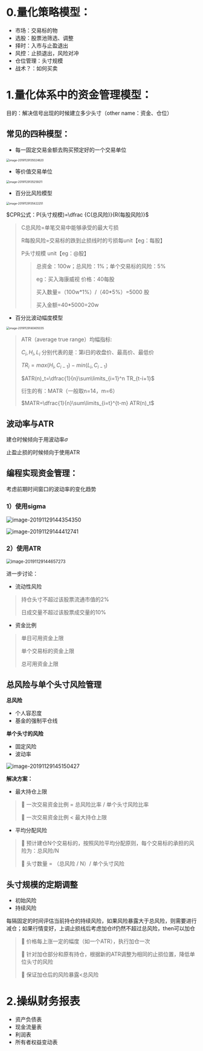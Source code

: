 # 0.量化策略模型：

- 市场：交易标的物
- 选股：股票池筛选、调整
- 择时：入市与止盈退出
- 风控：止损退出，风险对冲
- 仓位管理：头寸规模
- 战术？：如何买卖



# 1.量化体系中的资金管理模型：

目的：解决信号出现的时候建立多少头寸（other name：资金、仓位）



## **常见的四种模型：**

- 每一固定交易金额去购买预定好的一个交易单位

<img src="C:\Notes\Typora\photofiles\image-20191129135024620.png" alt="image-20191129135024620" style="zoom:50%;" />

- 等价值交易单位

<img src="C:\Notes\Typora\photofiles\image-20191129135259211.png" alt="image-20191129135259211" style="zoom:50%;" />

- 百分比风险模型

<img src="C:\Notes\Typora\photofiles\image-20191129135422251.png" alt="image-20191129135422251" style="zoom:50%;" />

$CPR公式：P(头寸规模)=\dfrac {C(总风险)}{R(每股风险)}$

> C总风险=单笔交易中能够承受的最大亏损
>
> R每股风险=交易标的跌到止损线时的亏损每unit【eg：每股】
>
> P头寸规模 unit【eg：@股】
>
> > 总资金：100w；总风险：1%；单个交易标的风险：5%
> >
> > eg：买入海康威视  价格：40每股
> >
> > 买入数量=（100w\*1%）/（40\*5%）=5000 股
> >
> > 买入金额=40*5000=20w

- 百分比波动幅度模型

<img src="C:\Notes\Typora\photofiles\image-20191129140405035.png" alt="image-20191129140405035" style="zoom:50%;" />

> ATR（average true range）均幅指标:
>
> $C_i,H_i,L_i$ 分别代表的是：第i日的收盘价、最高价、最低价
>
> $TR_i=max(H_i,C_{i-1})-min(L_i,C_{i-1})$
>
> $ATR(n)_t=\dfrac{1}{n}\sum\limits_{i=1}^n TR_{t-i+1}$
>
> 衍生的有：MATR（一般取n=14，m=6）
>
> $MATR=\dfrac{1}{n}\sum\limits_{i=t}^{t-m} ATR(n)_t$



## 波动率与ATR

建仓时候倾向于用波动率$\sigma$

止盈止损的时候倾向于使用ATR



## 编程实现资金管理：

考虑前期时间窗口的波动率的变化趋势

### 1）使用sigma

<img src="C:\Notes\Typora\photofiles\image-20191129144354350.png" alt="image-20191129144354350"  />

![image-20191129144412741](C:\Notes\Typora\photofiles\image-20191129144412741.png)

### 2）使用ATR

<img src="C:\Notes\Typora\photofiles\image-20191129144657273.png" alt="image-20191129144657273" style="zoom:80%;" />



进一步讨论：

- 流动性风险

> 持仓头寸不超过该股票流通市值的2% 
>
> 日成交量不超过该股票成交量的10%

- 资金比例

> 单日可用资金上限 
>
> 单个交易标的资金上限
>
> 总可用资金上限



## 总风险与单个头寸风险管理

**总风险**

- 个人容忍度
- 基金的强制平仓线

**单个头寸的风险**

- 固定风险
- 波动率

![image-20191129145150427](C:\Notes\Typora\photofiles\image-20191129145150427.png)

**解决方案：**

- 最大持仓上限

>  一次交易资金比例 = 总风险比率 / 单个头寸风险比率 
>
>  一次交易资金比例 < 最大持仓上限

- 平均分配风险

>  预计建仓N个交易标的，按照风险平均分配原则，每个交易标的承担的风险为：总风险/N
>
>  头寸数量 = （总风险 / N）/ 单个头寸风险



## 头寸规模的定期调整

- 初始风险
- 持续风险

每隔固定的时间评估当前持仓的持续风险，如果风险暴露大于总风险，则需要进行减仓；如果行情变好，上调止损线后考虑加仓if仍然不超过总风险，then可以加仓

>  价格每上涨一定的幅度（如一个ATR），执行加仓一次 
>
>  针对加仓部分和原有持仓，根据新的ATR调整为相同的止损位置，降低单位头寸的风险
>
>  保证加仓后的风险暴露<总风险



# 2.操纵财务报表

- 资产负债表
- 现金流量表
- 利润表
- 所有者权益变动表

